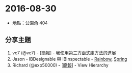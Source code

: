 # 2016-08-30

- 地點：公園角 404

## 分享主題

1. vc7 (@vc7) - [[簡報](https://speakerdeck.com/vc7/my-evolving-of-importing-methods-of-3rd-party-libraries)] - 我使用第三方函式庫方法的進展
2. Jason - IBDesignable 與 IBInspectable - [Rainbow](https://github.com/appcoda/Rainbow-IBDesignable-Demo), [Spring](https://github.com/MengTo/Spring)
3. Richard (@exp50000) - [[簡報](https://speakerdeck.com/exp50000/ios-view-hierarchy)] - View Hierarchy
